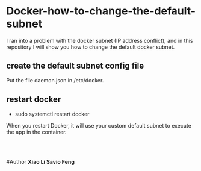 # Docker-how-to-change-the-default-subnet
I ran into a problem with the docker subnet (IP address conflict), and in this repository I will show you how to change the default docker subnet.

## create the default subnet config file
Put the file daemon.json in /etc/docker.

## restart docker
 - sudo systemctl restart docker

When you restart Docker, it will use your custom default subnet to execute the app in the container.


<br><br>

#Author
<b>Xiao Li Savio Feng</b>
